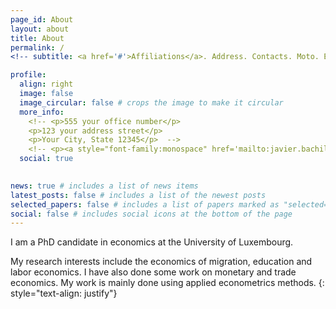 ```yaml
---
page_id: About
layout: about
title: About
permalink: /
<!-- subtitle: <a href='#'>Affiliations</a>. Address. Contacts. Moto. Etc. -->

profile:
  align: right
  image: false
  image_circular: false # crops the image to make it circular
  more_info:
    <!-- <p>555 your office number</p>
    <p>123 your address street</p>
    <p>Your City, State 12345</p>  -->
    <!-- <p><a style="font-family:monospace" href='mailto:javier.bachiller@uni.lu">javier.bachiller@uni.lu</a></p>  -->
  social: true
    

news: true # includes a list of news items
latest_posts: false # includes a list of the newest posts
selected_papers: false # includes a list of papers marked as "selected={true}"
social: false # includes social icons at the bottom of the page
---
```


I am a PhD candidate in economics at the University of Luxembourg.

My research interests include the economics of migration, education and labor economics. I have also done some work on monetary and trade economics. My work is mainly done using applied econometrics methods.
{: style="text-align: justify"}

